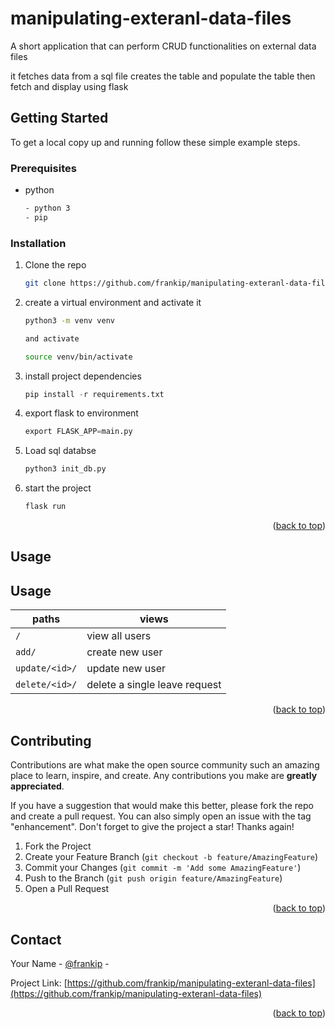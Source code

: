 # manipulating-exteranl-data-files
A short application that can perform CRUD functionalities on external data files

it fetches data from a sql file creates the table and populate the table
then fetch and display using flask



<!-- GETTING STARTED -->
## Getting Started

To get a local copy up and running follow these simple example steps.

### Prerequisites

* python 
  ```sh
  - python 3 
  - pip
  ```

### Installation

1. Clone the repo
   ```sh
   git clone https://github.com/frankip/manipulating-exteranl-data-files
   ```
2. create a virtual environment and activate it
   ```sh
   python3 -m venv venv

   and activate

   source venv/bin/activate
   ```
3. install project dependencies
   ```py
   pip install -r requirements.txt
   ```
4. export flask to environment
   ```py
   export FLASK_APP=main.py
   ```

5. Load sql databse
   ```py
   python3 init_db.py
   ```
6. start the project
   ```py
   flask run
   ```


<p align="right">(<a href="#top">back to top</a>)</p>



<!-- USAGE EXAMPLES -->
## Usage


<!-- USAGE EXAMPLES -->
## Usage


|  paths 	            |   views	                    |
|-----------------------|-------------------------------|
|   `/` 	            | view all users   	  |
|   `add/`              | create new user     |
|   `update/<id>/`	    | update new user  	        |
|   `delete/<id>/`      | delete a single leave request |

<p align="right">(<a href="#top">back to top</a>)</p>




<!-- CONTRIBUTING -->
## Contributing

Contributions are what make the open source community such an amazing place to learn, inspire, and create. Any contributions you make are **greatly appreciated**.

If you have a suggestion that would make this better, please fork the repo and create a pull request. You can also simply open an issue with the tag "enhancement".
Don't forget to give the project a star! Thanks again!

1. Fork the Project
2. Create your Feature Branch (`git checkout -b feature/AmazingFeature`)
3. Commit your Changes (`git commit -m 'Add some AmazingFeature'`)
4. Push to the Branch (`git push origin feature/AmazingFeature`)
5. Open a Pull Request

<p align="right">(<a href="#top">back to top</a>)</p>




<!-- CONTACT -->
## Contact

Your Name - [@frankip](https://github.com/frankip/) -

Project Link: [https://github.com/frankip/manipulating-exteranl-data-files](https://github.com/frankip/manipulating-exteranl-data-files)

<p align="right">(<a href="#top">back to top</a>)</p>

